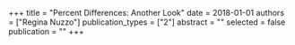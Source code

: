 +++
title = "Percent Differences: Another Look"
date = 2018-01-01
authors = ["Regina Nuzzo"]
publication_types = ["2"]
abstract = ""
selected = false
publication = ""
+++

